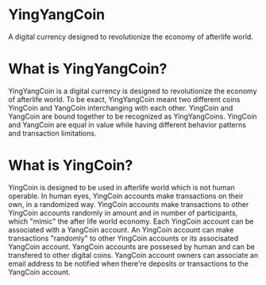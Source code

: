 YingYangCoin
===
A digital currency designed to revolutionize the economy of afterlife world.

# What is YingYangCoin?
YingYangCoin is a digital currency is designed to revolutionize the economy of afterlife world. To be exact, YingYangCoin meant two different coins YingCoin and YangCoin interchanging with each other. YingCoin and YangCoin are bound together to be recognized as YingYangCoins. YingCoin and YangCoin are equal in value while having different behavior patterns and transaction limitations. 

# What is YingCoin?
YingCoin is designed to be used in afterlife world which is not human operable. In human eyes, YingCoin accounts make transactions on their own, in a randomized way. YingCoin accounts make transactions to other YingCoin accounts randomly in amount and in number of participants, which "mimic" the after life world economy. Each YingCoin account can be associated with a YangCoin account. An YingCoin account can make transactions "randomly" to other YingCoin accounts or its associsated YangCoin account. YangCoin accounts are possesed by human and can be transfered to other digital coins. YangCoin account owners can associate an email address to be notified when there're deposits or transactions to the YangCoin account.
